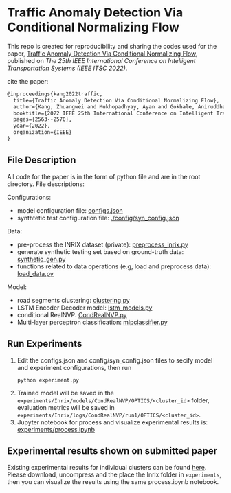 # Traffic Anomaly Detection Via Conditional Normalizing Flow
This repo is created for reproducibility and sharing the codes used for the paper, [Traffic Anomaly Detection Via Conditional
Normalizing Flow](https://scholar.google.com/citations?view_op=view_citation&hl=en&user=_SwBtuUAAAAJ&sortby=pubdate&citation_for_view=_SwBtuUAAAAJ:roLk4NBRz8UC), published on *The 25th IEEE International Conference on Intelligent Transportation Systems (IEEE ITSC 2022)*.

cite the paper:
```latex
@inproceedings{kang2022traffic,
  title={Traffic Anomaly Detection Via Conditional Normalizing Flow},
  author={Kang, Zhuangwei and Mukhopadhyay, Ayan and Gokhale, Aniruddha and Wen, Shijie and Dubey, Abhishek},
  booktitle={2022 IEEE 25th International Conference on Intelligent Transportation Systems (ITSC)},
  pages={2563--2570},
  year={2022},
  organization={IEEE}
}
```

## File Description
All code for the paper is in the form of python file and are in the root directory. File descriptions:

Configurations:
- model configuration file: [configs.json](configs.json)
- synthtetic test configuration file: [./config/syn_config.json](./config/syn_config.json)

Data:
- pre-process the INRIX dataset (private): [preprocess_inrix.py](./preprocess_inrix.py)
- generate synthetic testing set based on ground-truth data: [synthetic_gen.py](synthetic_gen.py)
- functions related to data operations (e.g, load and preprocess data): [load_data.py](./load_data.py)

Model:
- road segments clustering: [clustering.py](./clustering.py)
- LSTM Encoder Decoder model: [lstm_models.py](./lstm_models.py)
- conditional RealNVP: [CondRealNVP.py](./CondRealNVP.py)
- Multi-layer perceptron classification: [mlpclassifier.py](./mlpclassifier.py) 

## Run Experiments
1. Edit the configs.json and config/syn_config.json files to secify model and experiment configurations, then run
    ```shell
    python experiment.py
    ```
2. Trained model will be saved in the `experiments/Inrix/models/CondRealNVP/OPTICS/<cluster_id>` folder, evaluation metrics will be saved in `experiments/Inrix/logs/CondRealNVP/run1/OPTICS/<cluster_id>`.
3. Jupyter notebook for process and visualize experimental results is: [experiments/process.ipynb](./experiments/process.ipynb)

## Experimental results shown on submitted paper
Existing experimental results for individual clusters can be found [here](https://www.dropbox.com/sh/jf82je78ue0g98q/AADFa96whqcuPHS8l9X3JjwGa?dl=0). Please download, uncompress and the place the Inrix folder in `experiments`, then you can visualize the results using the same process.ipynb notebook.


